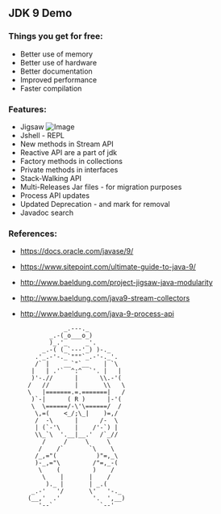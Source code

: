 ## JDK 9 Demo

### Things you get for free:

+ Better use of memory
+ Better use of hardware
+ Better documentation
+ Improved performance
+ Faster compilation

### Features:

+ Jigsaw
![Image](blob/master/main/src/main/resources/new-jdk-structure.png?raw=true "New jdk structure")
+ Jshell - REPL
+ New methods in Stream API
+ Reactive API are a part of jdk
+ Factory methods in collections
+ Private methods in interfaces
+ Stack-Walking API
+ Multi-Releases Jar files - for migration purposes 
+ Process API updates 
+ Updated Deprecation - and mark for removal
+ Javadoc search

### References:

- https://docs.oracle.com/javase/9/
- https://www.sitepoint.com/ultimate-guide-to-java-9/
- http://www.baeldung.com/project-jigsaw-java-modularity
- http://www.baeldung.com/java9-stream-collectors
- http://www.baeldung.com/java-9-process-api

                  _.---._
              _.-(_o___o_)
              )_.'_     _'.
            _.-( (_`---'_) )-._
          .'_.-'-._`"""`_.-'-._'.
          /` |    __`"`__    | `\
         |   | .'`  ^:^  `'. |   |
         )'-.//      |      \\.-'(
        /   //       |       \\   \
        \   |=======.=.=======|   /
         )`-|      ( R )      |-'(
         \  \======/-\'\======/  /
          \,=(    <_/;\_|    )=,/
          /  -\      |      /-  \
          | (`-'\    |    /'-`) |
          \\_`\  '.__|__.'  /`_//
            /     /     \     \
           /    /`       `\    \
          /_,="(           )"=,_\
          )-_,="\         /"=,_-(
           \    (         )    /
            \    |       |    /
             )._ |       | _.(
         _.-'   '/       \'   '-._
        (__,'  .'         '.  ',__)
           '--`             `--'